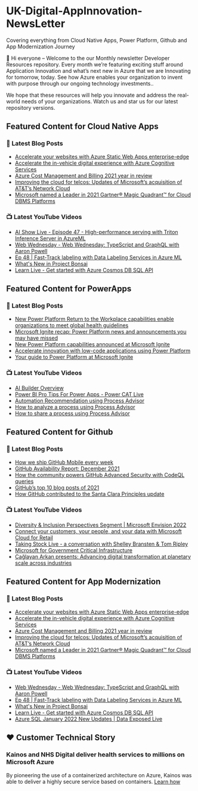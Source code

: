 # UK-Digital-AppInnovation-NewsLetter

Covering everything from Cloud Native Apps, Power Platform, Github and App Modernization Journey

👋 Hi everyone – Welcome to the our Monthly newsletter Developer Resources repository. Every month we’re featuring exciting stuff around Application Innovation and what’s next new in Azure that we are Innovating for tomorrow, today. See how Azure enables your organization to invent with purpose through our ongoing technology investments..


We hope that these resources will help you innovate and address the real-world needs of your organizations. Watch us and star us for our latest repository versions.

## Featured Content for Cloud Native Apps


### 📝 Latest Blog Posts

    
<!-- BLOGCNA:START -->
- [Accelerate your websites with Azure Static Web Apps enterprise-edge](https://azure.microsoft.com/blog/accelerate-your-websites-with-azure-static-web-apps-enterpriseedge/)
- [Accelerate the in-vehicle digital experience with Azure Cognitive Services](https://azure.microsoft.com/blog/accelerate-the-invehicle-digital-experience-with-azure-cognitive-services/)
- [Azure Cost Management and Billing 2021 year in review](https://azure.microsoft.com/blog/azure-cost-management-and-billing-2021-year-in-review/)
- [Improving the cloud for telcos: Updates of Microsoft’s acquisition of AT&T’s Network Cloud](https://azure.microsoft.com/blog/improving-the-cloud-for-telcos-updates-of-microsoft-s-acquisition-of-att-s-network-cloud/)
- [Microsoft named a Leader in 2021 Gartner® Magic Quadrant™ for Cloud DBMS Platforms](https://azure.microsoft.com/blog/microsoft-named-a-leader-in-2021-gartner-magic-quadrant-for-cloud-dbms-platforms/)
<!-- BLOGCNA:END -->

### 📺 Latest YouTube Videos

 
<!-- YOUTUBECNA:START -->
- [AI Show Live - Episode 47 - High-performance serving with Triton Inference Server in AzureML](https://www.youtube.com/watch?v=83_ZTYb6_AA)
- [Web Wednesday - Web Wednesday: TypeScript and GraphQL with Aaron Powell](https://www.youtube.com/watch?v=WjFspnutTtI)
- [Ep 48 | Fast-Track labeling with Data Labeling Services in Azure ML](https://www.youtube.com/watch?v=KD5ZTy05Lao)
- [What&#39;s New in Project Bonsai](https://www.youtube.com/watch?v=64BUHCjYJRI)
- [Learn Live - Get started with Azure Cosmos DB SQL API](https://www.youtube.com/watch?v=o19ON5OHFV8)
<!-- YOUTUBECNA:END -->

##  Featured Content for PowerApps
### 📝 Latest Blog Posts
<!-- BLOGPOWER:START -->
- [New Power Platform Return to the Workplace capabilities enable organizations to meet global health guidelines](https://cloudblogs.microsoft.com/powerplatform/2021/11/30/new-power-platform-return-to-the-workplace-capabilities-enable-organizations-to-meet-global-health-guidelines/)
- [Microsoft Ignite recap: Power Platform news and announcements you may have missed](https://cloudblogs.microsoft.com/powerplatform/2021/11/18/microsoft-ignite-recap-power-platform-news-and-announcements-you-may-have-missed/)
- [New Power Platform capabilities announced at Microsoft Ignite](https://cloudblogs.microsoft.com/powerplatform/2021/11/02/new-power-platform-capabilities-announced-at-microsoft-ignite/)
- [Accelerate innovation with low-code applications using Power Platform](https://cloudblogs.microsoft.com/powerplatform/2021/11/02/accelerate-innovation-with-low-code-applications-using-power-platform/)
- [Your guide to Power Platform at Microsoft Ignite](https://cloudblogs.microsoft.com/powerplatform/2021/10/26/your-guide-to-power-platform-at-microsoft-ignite/)
<!-- BLOGPOWER:END -->
 ### 📺 Latest YouTube Videos
    
<!-- YOUTUBEPOWER:START -->
- [AI Builder Overview](https://www.youtube.com/watch?v=F7JU14eVpLg)
- [Power BI Pro Tips For Power Apps - Power CAT Live](https://www.youtube.com/watch?v=UNMYSEN3VeI)
- [Automation Recommendation using Process Advisor](https://www.youtube.com/watch?v=Rdu0M89UwcQ)
- [How to analyze a process using Process Advisor](https://www.youtube.com/watch?v=_cqASbwRGGo)
- [How to share a process using Process Advisor](https://www.youtube.com/watch?v=qV4rkMFoKAA)
<!-- YOUTUBEPOWER:END -->

##  Featured Content for Github
### 📝 Latest Blog Posts
<!-- BLOGGITHUB:START -->
- [How we ship GitHub Mobile every week](https://github.blog/2022-01-12-how-we-ship-github-mobile-every-week/)
- [GitHub Availability Report: December 2021](https://github.blog/2022-01-05-github-availability-report-december-2021/)
- [How the community powers GitHub Advanced Security with CodeQL queries](https://github.blog/2022-01-05-how-the-community-powers-github-advanced-security-with-codeql-queries/)
- [GitHub’s top 10 blog posts of 2021](https://github.blog/2021-12-28-githubs-top-10-blog-posts-of-2021/)
- [How GitHub contributed to the Santa Clara Principles update](https://github.blog/2021-12-21-how-github-contributed-santa-clara-principles-update/)
<!-- BLOGGITHUB:END -->
### 📺 Latest YouTube Videos
<!-- YOUTUBEGITHUB:START -->
- [Diversity &amp; Inclusion Perspectives Segment | Microsoft Envision 2022](https://www.youtube.com/watch?v=w7TU__xPr2c)
- [Connect your customers, your people, and your data with Microsoft Cloud for Retail](https://www.youtube.com/watch?v=ew_gMs3Mtps)
- [Taking Stock Live - a conversation with Shelley Bransten &amp; Tom Ripley](https://www.youtube.com/watch?v=QzAI5yFUexs)
- [Microsoft for Government Critical Infrastructure](https://www.youtube.com/watch?v=gjLjRO_m69I)
- [Çağlayan Arkan presents: Advancing digital transformation at planetary scale across industries](https://www.youtube.com/watch?v=rzUL0dzavSM)
<!-- YOUTUBEGITHUB:END -->
##  Featured Content for App Modernization
### 📝 Latest Blog Posts
<!-- BLOGAPPMOD:START -->
- [Accelerate your websites with Azure Static Web Apps enterprise-edge](https://azure.microsoft.com/blog/accelerate-your-websites-with-azure-static-web-apps-enterpriseedge/)
- [Accelerate the in-vehicle digital experience with Azure Cognitive Services](https://azure.microsoft.com/blog/accelerate-the-invehicle-digital-experience-with-azure-cognitive-services/)
- [Azure Cost Management and Billing 2021 year in review](https://azure.microsoft.com/blog/azure-cost-management-and-billing-2021-year-in-review/)
- [Improving the cloud for telcos: Updates of Microsoft’s acquisition of AT&T’s Network Cloud](https://azure.microsoft.com/blog/improving-the-cloud-for-telcos-updates-of-microsoft-s-acquisition-of-att-s-network-cloud/)
- [Microsoft named a Leader in 2021 Gartner® Magic Quadrant™ for Cloud DBMS Platforms](https://azure.microsoft.com/blog/microsoft-named-a-leader-in-2021-gartner-magic-quadrant-for-cloud-dbms-platforms/)
<!-- BLOGAPPMOD:END -->
### 📺 Latest YouTube Videos
<!-- YOUTUBEAPPMOD:START -->
- [Web Wednesday - Web Wednesday: TypeScript and GraphQL with Aaron Powell](https://www.youtube.com/watch?v=WjFspnutTtI)
- [Ep 48 | Fast-Track labeling with Data Labeling Services in Azure ML](https://www.youtube.com/watch?v=KD5ZTy05Lao)
- [What&#39;s New in Project Bonsai](https://www.youtube.com/watch?v=64BUHCjYJRI)
- [Learn Live - Get started with Azure Cosmos DB SQL API](https://www.youtube.com/watch?v=o19ON5OHFV8)
- [Azure SQL January 2022 New Updates | Data Exposed Live](https://www.youtube.com/watch?v=K7YZr9ztLFc)
<!-- YOUTUBEAPPMOD:END -->


## ♥️ Customer Technical Story 

### Kainos and NHS Digital deliver health services to millions on Microsoft Azure

By pioneering the use of a containerized architecture on Azure, Kainos was able to deliver a highly secure service based on containers. [Learn how](https://customers.microsoft.com/en-us/story/1368348549535774520-kainos-and-nhs-digital-deliver-health-services-to-millions-on-microsoft-azure)

